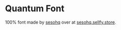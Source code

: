 # Quantum Font
100% font made by [sesohq](https://www.sesohq.com/) over at [sesohq.sellfy.store](https://sesohq.sellfy.store/p/3enu/).
